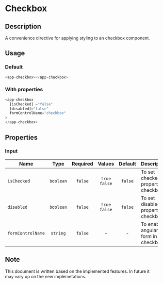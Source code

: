 # Checkbox

## Description

A convenience directive for applying styling to an checkbox component.

## Usage

### Default

```js
<app-checkbox></app-checkbox>
```

### With properties

```js
<app-checkbox
  [isChecked] ="false"
  [disabled]="false"
  formControlName="checkbox"
>
</app-checkbox>
```

## Properties

### Input

|    Name           |   Type    | Required |       Values       |    Default    | Description                           |
| ----------------- | :-------: | :------: | :----------------: | :-----------: | ------------------------------------- |
| `isChecked`       | `boolean` |  `false` |   `true` `false`   |    `false`    | To set checked property of checkbox   |
| `disabled`        | `boolean` |  `false` |   `true` `false`   |    `false`    | To set disabled property of checkbox  |
| `formControlName` | `string`  |  `false` |         -          |       -       | To enable angular form in checkbox    |

## Note

This document is written based on the implemented features. In future it may vary up on the new implemetations.
